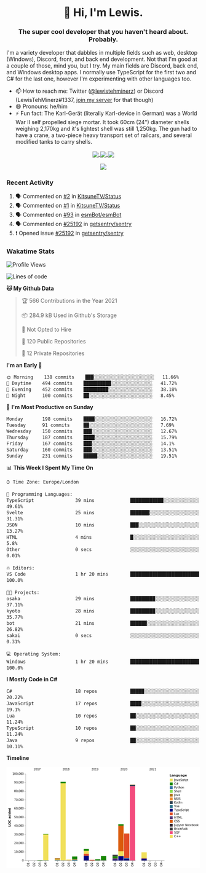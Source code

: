<h1 align="center">👋 Hi, I'm Lewis.</h1>
<h3 align="center">The super cool developer that you haven't heard about. Probably.</h3>

I'm a variety developer that dabbles in multiple fields such as web, desktop (Windows), Discord, front, and back end development. Not that I'm good at a couple of those, mind you, but I try. My main fields are Discord, back end, and Windows desktop apps. I normally use TypeScript for the first two and C# for the last one, however I'm experimenting with other languages too.

- 📫 How to reach me: Twitter ([@lewistehminerz](https://twitter.com/lewistehminerz)) or Discord (LewisTehMinerz#1337, [join my server](https://discord.gg/XnUh7JB) for that though)
- 😄 Pronouns: he/him
- ⚡ Fun fact: The Karl-Gerät (literally Karl-device in German) was a World War II self propelled siege mortar. It took 60cm (24") diameter shells weighing 2,170kg and it's lightest shell was still 1,250kg. The gun had to have a crane, a two-piece heavy transport set of railcars, and several modified tanks to carry shells.

<p align="center">
  <a href="https://github.com/anuraghazra/github-readme-stats">
    <img align="center" src="https://github-readme-stats.vercel.app/api?username=LewisTehMinerz&count_private=true&show_icons=true&theme=gruvbox">
  </a>
  <a href="https://github.com/anuraghazra/github-readme-stats">
    <img align="center" src="https://github-readme-stats.vercel.app/api/top-langs?username=LewisTehMinerz&layout=compact&theme=gruvbox">
  </a>
  <a href="https://github.com/anuraghazra/github-readme-stats">
    <img align="center" src="https://github-readme-stats.vercel.app/api/wakatime?username=LewisTehMinerz&layout=compact&theme=gruvbox">
  </a>
</p>

<p align="center">
  <a href="https://github.com/ryo-ma/github-profile-trophy">
    <img align="center" src="https://github-profile-trophy.vercel.app/?username=ryo-ma&theme=gruvbox">
  </a>
</p>

### Recent Activity
<!--START_SECTION:activity-->
1. 🗣 Commented on [#2](https://github.com/KitsuneTV/Status/issues/2) in [KitsuneTV/Status](https://github.com/KitsuneTV/Status)
2. 🗣 Commented on [#1](https://github.com/KitsuneTV/Status/issues/1) in [KitsuneTV/Status](https://github.com/KitsuneTV/Status)
3. 🗣 Commented on [#93](https://github.com/esmBot/esmBot/issues/93) in [esmBot/esmBot](https://github.com/esmBot/esmBot)
4. 🗣 Commented on [#25192](https://github.com/getsentry/sentry/issues/25192) in [getsentry/sentry](https://github.com/getsentry/sentry)
5. ❗️ Opened issue [#25192](https://github.com/getsentry/sentry/issues/25192) in [getsentry/sentry](https://github.com/getsentry/sentry)
<!--END_SECTION:activity-->

### Wakatime Stats
<!--START_SECTION:waka-->
![Profile Views](http://img.shields.io/badge/Profile%20Views-10-blue)

![Lines of code](https://img.shields.io/badge/From%20Hello%20World%20I%27ve%20Written-327045%20lines%20of%20code-blue)

**🐱 My Github Data** 

> 🏆 566 Contributions in the Year 2021
 > 
> 📦 284.9 kB Used in Github's Storage 
 > 
> 🚫 Not Opted to Hire
 > 
> 📜 120 Public Repositories 
 > 
> 🔑 12 Private Repositories  
 > 
**I'm an Early 🐤** 

```text
🌞 Morning    138 commits    ███░░░░░░░░░░░░░░░░░░░░░░   11.66% 
🌆 Daytime    494 commits    ██████████░░░░░░░░░░░░░░░   41.72% 
🌃 Evening    452 commits    █████████░░░░░░░░░░░░░░░░   38.18% 
🌙 Night      100 commits    ██░░░░░░░░░░░░░░░░░░░░░░░   8.45%

```
📅 **I'm Most Productive on Sunday** 

```text
Monday       198 commits    ████░░░░░░░░░░░░░░░░░░░░░   16.72% 
Tuesday      91 commits     ██░░░░░░░░░░░░░░░░░░░░░░░   7.69% 
Wednesday    150 commits    ███░░░░░░░░░░░░░░░░░░░░░░   12.67% 
Thursday     187 commits    ████░░░░░░░░░░░░░░░░░░░░░   15.79% 
Friday       167 commits    ███░░░░░░░░░░░░░░░░░░░░░░   14.1% 
Saturday     160 commits    ███░░░░░░░░░░░░░░░░░░░░░░   13.51% 
Sunday       231 commits    █████░░░░░░░░░░░░░░░░░░░░   19.51%

```


📊 **This Week I Spent My Time On** 

```text
⌚︎ Time Zone: Europe/London

💬 Programming Languages: 
TypeScript               39 mins             ████████████░░░░░░░░░░░░░   49.61% 
Svelte                   25 mins             ███████░░░░░░░░░░░░░░░░░░   31.31% 
JSON                     10 mins             ███░░░░░░░░░░░░░░░░░░░░░░   13.27% 
HTML                     4 mins              █░░░░░░░░░░░░░░░░░░░░░░░░   5.8% 
Other                    0 secs              ░░░░░░░░░░░░░░░░░░░░░░░░░   0.01%

🔥 Editors: 
VS Code                  1 hr 20 mins        █████████████████████████   100.0%

🐱‍💻 Projects: 
osaka                    29 mins             █████████░░░░░░░░░░░░░░░░   37.11% 
kyoto                    28 mins             █████████░░░░░░░░░░░░░░░░   35.77% 
bot                      21 mins             ██████░░░░░░░░░░░░░░░░░░░   26.82% 
sakai                    0 secs              ░░░░░░░░░░░░░░░░░░░░░░░░░   0.31%

💻 Operating System: 
Windows                  1 hr 20 mins        █████████████████████████   100.0%

```

**I Mostly Code in C#** 

```text
C#                       18 repos            █████░░░░░░░░░░░░░░░░░░░░   20.22% 
JavaScript               17 repos            ████░░░░░░░░░░░░░░░░░░░░░   19.1% 
Lua                      10 repos            ██░░░░░░░░░░░░░░░░░░░░░░░   11.24% 
TypeScript               10 repos            ██░░░░░░░░░░░░░░░░░░░░░░░   11.24% 
Java                     9 repos             ██░░░░░░░░░░░░░░░░░░░░░░░   10.11%

```


**Timeline**

![Chart not found](https://raw.githubusercontent.com/LewisTehMinerz/LewisTehMinerz/master/charts/bar_graph.png) 


<!--END_SECTION:waka-->
